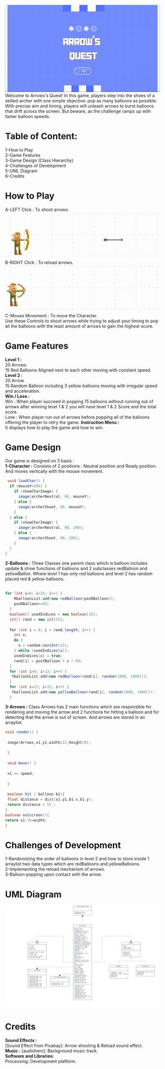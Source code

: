 ![alt text](main.png)
Welcome to Arrows's Quest! In this game, players step into the shoes of a skilled archer with one simple objective: pop as many balloons as possible. With precise aim and timing, players will unleash arrows to burst balloons that drift across the screen. But beware, as the challenge ramps up with faster balloon speeds.
# # 
# **Table of Content:**  
1-How to Play  
2-Game Features      
3-Game Design (Class Hierarchy)   
4-Challenges of Development  
5-UML Diagram   
6-Credits
# #
# How to Play 
A-LEFT Click : To shoot arrows.   
![alt text](image.png)    
B-RIGHT Click : To reload arrows.
![alt text](image-3.png)    
C-Mouse Movement : To move the Character.  
Use these Controls to shoot arrows while trying to adjust your timing to pop all the balloons with the least amount of arrows to gain the highest score.
# #
# Game Features 
**Level 1 :**   
20 Arrows.  
15 Red Balloons Aligned next to each other moving with constant speed.  
**Level 2 :**  
20 Arrow.  
15 Random Balloon including 3 yellow balloons moving with irregular speed and acceleration.  
 **Win / Lose :**  
 Win : When player succeed in popping 15 balloons without running out of arrows after winning level 1 & 2 you will have level 1 & 2 Score and the total score.  
 Lose : When player run out of arrows before popping all of the balloons offering the player to retry the game.
 **Instruction Menu :**  
  It displays how to play the game and how to win.
# #
# Game Design
Our game is designed on 3 basis :  
**1-Character :** Consists of 2 positions : Neutral position and Ready position. And moves veritcally with the mouse movement. 
```java
 void loadChar() {
  if (mouseY>206) {
    if (showCharImage) {
      image(archerNeutral, 90, mouseY);
    } else {
      image(archerShoot, 90, mouseY);
    }
  } else {
    if (showCharImage) {
      image(archerNeutral, 90, 206);
    } else {
      image(archerShoot, 90, 206);
    }
  }
}
```
**2-Balloons :** Three Classes one parent class which is balloon includes update & show functions of balloons and 2 subclasses redBalloon and yellowBallon. Where level 1 has only red balloons and level 2 has random placed red & yellow balloons.
```java

for (int i=0; i<15; i++) {
    RballoonList.add(new redBalloon(posRBalloon));
    posRBalloon+=60;
  }
  boolean[] usedIndices = new boolean[15];
  int[] rand = new int[15];

  for (int i = 0; i < rand.length; i++) {
    int x;
    do {
      x = random.nextInt(15);
    } while (usedIndices[x]);
    usedIndices[x] = true;
    rand[i] = posYBalloon + x * 60;
  }
  for (int i=0; i<12; i++) {
   YballoonList.add(new redBalloon(rand[i], random(1080, 1400)));
  }
  for (int i=12; i<15; i++) {
   YballoonList.add(new yellowBalloon(rand[i], random(1080, 1400)));
  }
```
**3-Arrows :** Class Arrows has 2 main  functions which are responsible for rendering and moving the arrow and 2 functions for hitting a balloon and for detecting that the arrow is out of screen. And arrows are stored in an arraylist.
```java
void render() {
 
 image(Arrows,x1,y1,width/22,height/8);
 
 }
 
 void move() {
 
 x1 += speed;
 
 }
 
 boolean hit ( balloon b1){
 float distance = dist(x1,y1,b1.x,b1.y);
 return distance < 55 ;
}
boolean outscreen(){
return x1-35>width;
}

```
# #
# Challenges of Development   
1-Randomizing the order of balloons in level 2 and how to store inside 1 arraylist two data types which are redBalloons and yellowBalloons.  
2-Implementing the reload mechanism of arrows.  
3-Balloon popping upon contact with the arrow.
# #
# UML Diagram
![alt text](<UML Diagram.svg>)

# Credits
**Sound Effects :**  
[Sound Effect from Pixabay]: Arrow shooting & Reload sound effect.  
**Music :** 
[audiohero]: Background music track.  
**Software and Libraries:**  
Processing: Development platform.

